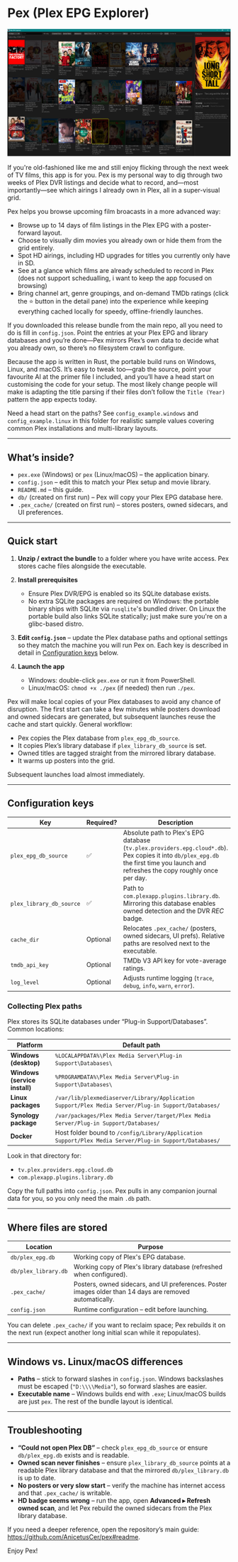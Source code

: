 ﻿# Pex (Plex EPG Explorer)

![Film discovery grid](../src/assets/PEXFilmEPG.png)

If you're old-fashioned like me and still enjoy flicking through the next week of TV films, this app is for you. Pex is my personal way to dig through two weeks of Plex DVR listings and decide what to record, and—most importantly—see which airings I already own in Plex, all in a super-visual grid.

Pex helps you browse upcoming film broacasts in a more advanced way:
- Browse up to 14 days of film listings in the Plex EPG with a poster-forward layout.
- Choose to visually dim movies you already own or hide them from the grid entirely.
- Spot HD airings, including HD upgrades for titles you currently only have in SD.
- See at a glance which films are already scheduled to record in Plex (does not support schedualling, i want to keep the app focused on browsing)
- Bring channel art, genre groupings, and on-demand TMDb ratings (click the ⭐ button in the detail pane) into the experience while keeping everything cached locally for speedy, offline-friendly launches.

If you downloaded this release bundle from the main repo, all you need to do is fill in `config.json`. Point the entries at your Plex EPG and library databases and you’re done—Pex mirrors Plex’s own data to decide what you already own, so there’s no filesystem crawl to configure.

Because the app is written in Rust, the portable build runs on Windows, Linux, and macOS. It’s easy to tweak too—grab the source, point your favourite AI at the primer file I included, and you’ll have a head start on customising the code for your setup. The most likely change people will make is adapting the title parsing if their files don’t follow the `Title (Year)` pattern the app expects today.

Need a head start on the paths? See `config_example.windows` and `config_example.linux` in this folder for realistic sample values covering common Plex installations and multi-library layouts.

---

## What’s inside?

- `pex.exe` (Windows) or `pex` (Linux/macOS) – the application binary.
- `config.json` – edit this to match your Plex setup and movie library.
- `README.md` – this guide.
- `db/` (created on first run) – Pex will copy your Plex EPG database here.
- `.pex_cache/` (created on first run) – stores posters, owned sidecars, and UI preferences.

---

## Quick start

1. **Unzip / extract the bundle** to a folder where you have write access. Pex
   stores cache files alongside the executable.

2. **Install prerequisites**
   - Ensure Plex DVR/EPG is enabled so its SQLite database exists.
   - No extra SQLite packages are required on Windows: the portable binary ships
     with SQLite via `rusqlite`'s bundled driver. On Linux the portable build
     also links SQLite statically; just make sure you're on a glibc-based
     distro.

3. **Edit `config.json`** – update the Plex database paths and optional settings so they match the machine you will run Pex on. Each key is described in detail in [Configuration keys](#configuration-keys) below.

4. **Launch the app**
   - Windows: double-click `pex.exe` or run it from PowerShell.
   - Linux/macOS: `chmod +x ./pex` (if needed) then run `./pex`.

Pex will make local copies of your Plex databases to avoid any chance of disruption. The first start can take a few minutes while posters download and owned sidecars are generated, but subsequent launches reuse the cache and start quickly.
General workflow:
- Pex copies the Plex database from `plex_epg_db_source`.
- It copies Plex’s library database if `plex_library_db_source` is set.
- Owned titles are tagged straight from the mirrored library database.
- It warms up posters into the grid.

Subsequent launches load almost immediately.

---

## Configuration keys

| Key | Required? | Description | Where to find the value |
| --- | --- | --- | --- |
| `plex_epg_db_source` | ✅ | Absolute path to Plex's EPG database (`tv.plex.providers.epg.cloud*.db`). Pex copies it into `db/plex_epg.db` the first time you launch and refreshes the copy roughly once per day. | See [Collecting Plex paths](#collecting-plex-paths) for examples. |
| `plex_library_db_source` | ✅ | Path to `com.plexapp.plugins.library.db`. Mirroring this database enables owned detection and the DVR *REC* badge. | See [Collecting Plex paths](#collecting-plex-paths) for examples. |
| `cache_dir` | Optional | Relocates `.pex_cache/` (posters, owned sidecars, UI prefs). Relative paths are resolved next to the executable. | Pick a writable folder with enough free space. |
| `tmdb_api_key` | Optional | TMDb V3 API key for vote-average ratings. | Generate your key at <https://www.themoviedb.org/settings/api>. |
| `log_level` | Optional | Adjusts runtime logging (`trace`, `debug`, `info`, `warn`, `error`). | Set only if you need more verbose console output. |

### Collecting Plex paths

Plex stores its SQLite databases under “Plug-in Support/Databases”. Common locations:

| Platform | Default path |
| --- | --- |
| **Windows (desktop)** | `%LOCALAPPDATA%\Plex Media Server\Plug-in Support\Databases\` |
| **Windows (service install)** | `%PROGRAMDATA%\Plex Media Server\Plug-in Support\Databases\` |
| **Linux packages** | `/var/lib/plexmediaserver/Library/Application Support/Plex Media Server/Plug-in Support/Databases/` |
| **Synology package** | `/var/packages/Plex Media Server/target/Plex Media Server/Plug-in Support/Databases/` |
| **Docker** | Host folder bound to `/config/Library/Application Support/Plex Media Server/Plug-in Support/Databases/` |

Look in that directory for:

- `tv.plex.providers.epg.cloud.db`
- `com.plexapp.plugins.library.db`

Copy the full paths into `config.json`. Pex pulls in any companion journal data
for you, so you only need the main `.db` path.

---

## Where files are stored

| Location | Purpose |
| --- | --- |
| `db/plex_epg.db` | Working copy of Plex's EPG database. |
| `db/plex_library.db` | Working copy of Plex's library database (refreshed when configured). |
| `.pex_cache/` | Posters, owned sidecars, and UI preferences. Poster images older than 14 days are removed automatically. |
| `config.json` | Runtime configuration – edit before launching. |

You can delete `.pex_cache/` if you want to reclaim space; Pex rebuilds it on
the next run (expect another long initial scan while it repopulates).

---

## Windows vs. Linux/macOS differences

- **Paths** – stick to forward slashes in `config.json`. Windows backslashes
  must be escaped (`"D:\\\\Media"`), so forward slashes are easier.
- **Executable name** – Windows builds end with `.exe`; Linux/macOS builds are
  just `pex`. The rest of the bundle layout is identical.

---

## Troubleshooting

- **“Could not open Plex DB”** – check `plex_epg_db_source` or ensure
  `db/plex_epg.db` exists and is readable.
- **Owned scan never finishes** – ensure `plex_library_db_source` points at a readable Plex library database and that the mirrored `db/plex_library.db` is up to date.
- **No posters or very slow start** – verify the machine has internet access and
  that `.pex_cache/` is writable.
- **HD badge seems wrong** – run the app, open **Advanced ▸ Refresh owned scan**, and let Pex rebuild the owned sidecars from the Plex library database.

If you need a deeper reference, open the repository’s main guide:
<https://github.com/AnicetusCer/pex#readme>.

Enjoy Pex!
